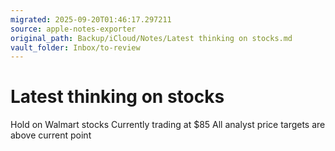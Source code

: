 ```yaml
---
migrated: 2025-09-20T01:46:17.297211
source: apple-notes-exporter
original_path: Backup/iCloud/Notes/Latest thinking on stocks.md
vault_folder: Inbox/to-review
---
```

# Latest thinking on stocks

Hold on Walmart stocks 
Currently trading at $85
All analyst price targets are above current point
